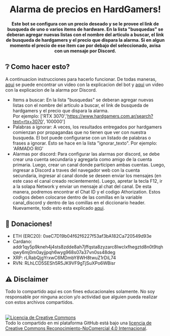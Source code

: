 <h1 align="center">
  Alarma de precios en HardGamers!
</h1>

<h4 align="center">
  Este bot se configura con un precio deseado y se le provee el link de busqueda de uno o varios items de hardware.
  En la lista "busquedas" se deberan agregar nuevas listas con el nombre del articulo a buscar, el link de busqueda de hardgamers y el precio que dispara la alarma.
  Si en algun momento el precio de ese item cae por debajo del seleccionado, avisa con un mensaje por Discord.
</h4>

## ❔ Como hacer esto?
A continuacíon instrucciones para hacerlo funcionar.
De todas maneras, [aqui](https://youtu.be/ebiOEImSmMA) se puede encontrar un video con la explicacion del bot y [aqui](https://youtu.be/ZMPYXDfH6YE) un video con la explicacion de la alarma por Discord.

* Items a buscar: En la lista "busquedas" se deberan agregar nuevas listas con el nombre del articulo a buscar, 
    el link de busqueda de hardgamers y el precio que dispara la alarma.<br>
    Por ejemplo: ['RTX 3070','https://www.hardgamers.com.ar/search?text=rtx+3070', 100000']
* Palabras a ignorar: A veces, los resultados entregados por hardgamers comienzan por propagandas que no tienen que ver con nuestra busqueda. El bot puede configurarse con un listado de palabras o frases a ignorar. Esto se hace en la lista "ignorar_texto".
Por ejemplo: 'ARMADO RIG'
* Alarmas por discord: Para configurar las alarmas por discord, se debe crear una cuenta secundaria y agregarla como amigo de la cuenta primaria. Luego, crear un canal donde participen ambas cuentas. Luego, ingresar a Discord a traves del navegador web con la cuenta secundaria, ingresar al canal donde se deseen enviar los mensajes (en este caso el canal creado recientemente). Luego, apretar la tecla F12, ir a la solapa Network y enviar un mensaje al chat del canal.
De esta manera, podremos encontrar el Chat ID y el codigo Athorization. Estos codigos deben colocarse dentro de las comillas en la variable canal_discord y dentro de las comillas en el diccionario header.
Nuevamente, todo esto esta explicado [aqui](https://youtu.be/ZMPYXDfH6YE).

## 🙌 Donaciones!
* ETH (ERC20): 0xeC7D19b04f62f6227f53af3bA182Ca720549d93e
* Cardano: addr1qy5p9kneh4j4sts8zdde8ah7jffqsta8zyzarc8lwclxfhegztd8n0t9tqhqwy6mj0m0ayjjpqh6wyg968s07a37vn0ss48deg
* XRP: rLRabQjgYrxwC6MDmbY8WH8twuZ1rDiL74
* RVN: RLhLCD5SESh5R5JK9VF9gTjSuXPo6WBisr

## ⚠️ Disclaimer
Todo lo compartido aqui es con fines educacionales solamente. No soy responsable por ninguna accion y/o actividad que alguien pueda realizar con estos archivos compartidos.
<br>
<br>

<a rel="license" href="http://creativecommons.org/licenses/by-nc/4.0/"><img alt="Licencia de Creative Commons" style="border-width:0" src="https://i.creativecommons.org/l/by-nc/4.0/88x31.png" /></a><br />Todo lo compartido en mi plataforma GitHub está bajo una <a rel="license" href="http://creativecommons.org/licenses/by-nc/4.0/">licencia de Creative Commons Reconocimiento-NoComercial 4.0 Internacional</a>.